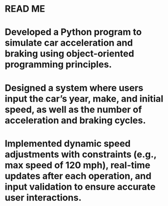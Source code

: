 # READ ME
# Developed a Python program to simulate car acceleration and braking using object-oriented programming principles. 
# Designed a system where users input the car’s year, make, and initial speed, as well as the number of acceleration and braking cycles. 
# Implemented dynamic speed adjustments with constraints (e.g., max speed of 120 mph), real-time updates after each operation, and input validation to ensure accurate user interactions.
